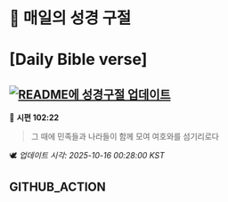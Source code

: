 # 🙏 매일의 성경 구절
# [Daily Bible verse]
## [![README에 성경구절 업데이트](https://github.com/DONGSUKA/first_test/actions/workflows/update-readme-bible.yml/badge.svg)](https://github.com/DONGSUKA/first_test/actions/workflows/update-readme-bible.yml)
<!-- START_BIBLE_VERSE -->
📖 **시편 102:22**
> 그 때에 민족들과 나라들이 함께 모여 여호와를 섬기리로다

🕊️ _업데이트 시각: 2025-10-16 00:28:00 KST_
  <!-- END_BIBLE_VERSE -->
## GITHUB_ACTION
